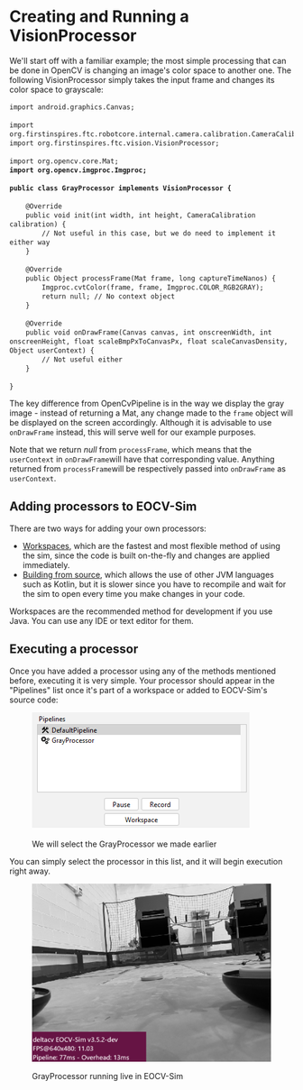 # Creating and Running a VisionProcessor

We'll start off with a familiar example; the most simple processing that can be done in OpenCV is changing an image's color space to another one. The following VisionProcessor simply takes the input frame and changes its color space to grayscale:

<pre class="language-java"><code class="lang-java">import android.graphics.Canvas;

import org.firstinspires.ftc.robotcore.internal.camera.calibration.CameraCalibration;
import org.firstinspires.ftc.vision.VisionProcessor;

import org.opencv.core.Mat;
<strong>import org.opencv.imgproc.Imgproc;
</strong><strong>
</strong><strong>public class GrayProcessor implements VisionProcessor {
</strong>
    @Override
    public void init(int width, int height, CameraCalibration calibration) {
        // Not useful in this case, but we do need to implement it either way
    }
    
    @Override
    public Object processFrame(Mat frame, long captureTimeNanos) {
        Imgproc.cvtColor(frame, frame, Imgproc.COLOR_RGB2GRAY);
        return null; // No context object
    }
    
    @Override
    public void onDrawFrame(Canvas canvas, int onscreenWidth, int onscreenHeight, float scaleBmpPxToCanvasPx, float scaleCanvasDensity, Object userContext) {
        // Not useful either
    }
    
}
</code></pre>

The key difference from OpenCvPipeline is in the way we display the gray image - instead of returning a Mat, any change made to the `frame` object will be displayed on the screen accordingly. Although it is advisable to use `onDrawFrame` instead, this will serve well for our example purposes.

Note that we return _null_ from `processFrame`, which means that the `userContext` in `onDrawFrame`will have that corresponding value. Anything returned from `processFrame`will be respectively passed into `onDrawFrame` as `userContext`.

## Adding processors to EOCV-Sim

There are two ways for adding your own processors:

* [Workspaces](../../workspaces/what-are-workspaces.md), which are the fastest and most flexible method of using the sim, since the code is built on-the-fly and changes are applied immediately.
* [Building from source](../../other/untitled.md), which allows the use of other JVM languages such as Kotlin, but it is slower since you have to recompile and wait for the sim to open every time you make changes in your code.

Workspaces are the recommended method for development if you use Java. You can use any IDE or text editor for them.

## Executing a processor

Once you have added a processor using any of the methods mentioned before, executing it is very simple. Your processor should appear in the "Pipelines" list once it's part of a workspace or added to EOCV-Sim's source code:

<figure><img src="../../.gitbook/assets/image (5).png" alt=""><figcaption><p>We will select the GrayProcessor we made earlier</p></figcaption></figure>

You can simply select the processor in this list, and it will begin execution right away.

<figure><img src="../../.gitbook/assets/image (3).png" alt=""><figcaption><p>GrayProcessor running live in EOCV-Sim</p></figcaption></figure>

